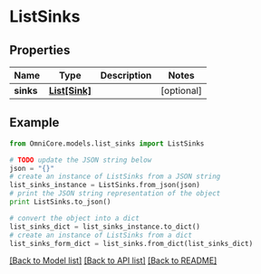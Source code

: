 # ListSinks


## Properties
Name | Type | Description | Notes
------------ | ------------- | ------------- | -------------
**sinks** | [**List[Sink]**](Sink.md) |  | [optional] 

## Example

```python
from OmniCore.models.list_sinks import ListSinks

# TODO update the JSON string below
json = "{}"
# create an instance of ListSinks from a JSON string
list_sinks_instance = ListSinks.from_json(json)
# print the JSON string representation of the object
print ListSinks.to_json()

# convert the object into a dict
list_sinks_dict = list_sinks_instance.to_dict()
# create an instance of ListSinks from a dict
list_sinks_form_dict = list_sinks.from_dict(list_sinks_dict)
```
[[Back to Model list]](../README.md#documentation-for-models) [[Back to API list]](../README.md#documentation-for-api-endpoints) [[Back to README]](../README.md)


